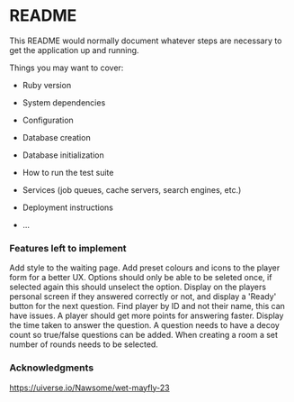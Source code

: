 # README

This README would normally document whatever steps are necessary to get the
application up and running.

Things you may want to cover:

* Ruby version

* System dependencies

* Configuration

* Database creation

* Database initialization

* How to run the test suite

* Services (job queues, cache servers, search engines, etc.)

* Deployment instructions

* ...

### Features left to implement

Add style to the waiting page.
Add preset colours and icons to the player form for a better UX.
Options should only be able to be seleted once, if selected again this should unselect the option.
Display on the players personal screen if they answered correctly or not, and display a 'Ready' button for the next question.
Find player by ID and not their name, this can have issues.
A player should get more points for answering faster.
Display the time taken to answer the question.
A question needs to have a decoy count so true/false questions can be added.
When creating a room a set number of rounds needs to be selected.

### Acknowledgments

https://uiverse.io/Nawsome/wet-mayfly-23

